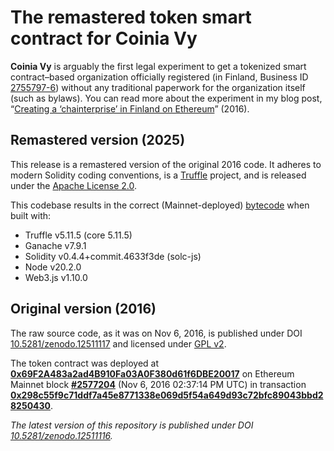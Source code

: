 # The remastered token smart contract for Coinia Vy

**Coinia Vy** is arguably the first legal experiment to get a tokenized smart contract–based organization officially registered (in Finland, Business ID [2755797-6](https://opencorporates.com/companies/fi/2755797-6)) without any traditional paperwork for the organization itself (such as bylaws). You can read more about the experiment in my blog post, “[Creating a ‘chainterprise’ in Finland on Ethereum](https://www.linkedin.com/pulse/creating-chainterprise-finland-ethereum-ville-sundell/)” (2016).

## Remastered version (2025)

This release is a remastered version of the original 2016 code. It adheres to modern Solidity coding conventions, is a [Truffle](https://github.com/trufflesuite/truffle) project, and is released under the [Apache License 2.0](https://www.apache.org/licenses/LICENSE-2.0).

This codebase results in the correct (Mainnet-deployed) [bytecode](./build/contracts/CoiniaVy.json) when built with:

* Truffle v5.11.5 (core 5.11.5)
* Ganache v7.9.1
* Solidity v0.4.4+commit.4633f3de (solc-js)
* Node v20.2.0
* Web3.js v1.10.0

## Original version (2016)

The raw source code, as it was on Nov 6, 2016, is published under DOI [10.5281/zenodo.12511117](https://doi.org/10.5281/zenodo.12511117) and licensed under [GPL v2](https://www.gnu.org/licenses/old-licenses/gpl-2.0.html).

The token contract was deployed at [**0x69F2A483a2ad4B910Fa03A0F380d61f6DBE20017**](https://etherscan.io/address/0x69F2A483a2ad4B910Fa03A0F380d61f6DBE20017) on Ethereum Mainnet block [**#2577204**](https://etherscan.io/block/2577204) (Nov 6, 2016 02:37:14 PM UTC) in transaction [**0x298c55f9c71ddf7a45e8771338e069d5f54a649d93c72bfc89043bbd28250430**](https://etherscan.io/tx/0x298c55f9c71ddf7a45e8771338e069d5f54a649d93c72bfc89043bbd28250430).

*The latest version of this repository is published under DOI [10.5281/zenodo.12511116](https://zenodo.org/doi/10.5281/zenodo.12511116).*
